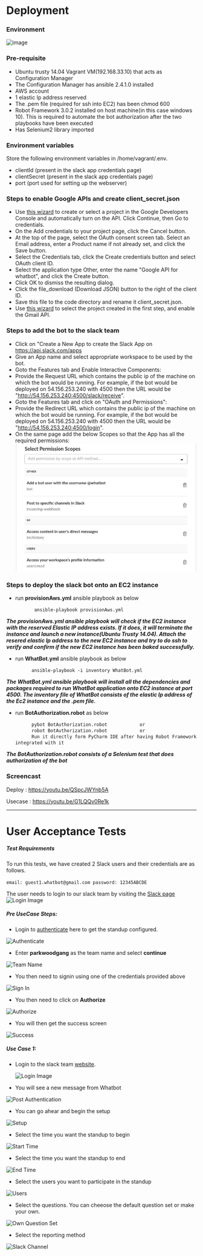 # Deployment

### Environment

![image](https://media.github.ncsu.edu/user/6391/files/3ee4b664-d238-11e7-8640-20c53ac9515b)

### Pre-requisite
* Ubuntu trusty 14.04 Vagrant VM(192.168.33.10) that acts as Configuration Manager
* The Configuration Manager has ansible 2.4.1.0 installed
* AWS account
* 1 elastic Ip address reserved
* The .pem file (required for ssh into EC2) has been chmod 600
* Robot Framework 3.0.2 installed on host machine(in this case windows 10). This is required to automate the bot authorization after the two playbooks have been executed
* Has Selenium2 library imported

### Environment variables
Store the following environment variables in /home/vagrant/.env.
* clientId (present in the slack app credentials page)
* clientSecret (present in the slack app credentials page)
* port (port used for setting up the webserver)

### Steps to enable Google APIs and create client_secret.json
* Use [this wizard](https://console.developers.google.com/flows/enableapi?apiid=sheets.googleapis.com) to create or select a project in the Google Developers Console and automatically turn on the API. Click Continue, then Go to credentials.
* On the Add credentials to your project page, click the Cancel button.
* At the top of the page, select the OAuth consent screen tab. Select an Email address, enter a Product name if not already set, and click the Save button.
* Select the Credentials tab, click the Create credentials button and select OAuth client ID.
* Select the application type Other, enter the name "Google API for whatbot", and click the Create button.
* Click OK to dismiss the resulting dialog.
* Click the file_download (Download JSON) button to the right of the client ID.
* Save this file to the code directory and rename it client_secret.json.
* Use [this wizard](https://console.developers.google.com/flows/enableapi?apiid=gmail.googleapis.com) to select the project created in the first step, and enable the Gmail API.

### Steps to add the bot to the slack team
* Click on "Create a New App to create the Slack App on https://api.slack.com/apps
* Give an App name and select appropriate workspace to be used by the bot.
* Goto the Features tab and Enable Interactive Components:
* Provide the Request URL which contains the public ip of the machine on which the bot would be running. For example, if the bot would be deployed on 54.156.253.240 with 4500 then the URL would be "http://54.156.253.240:4500/slack/receive".
* Goto the Features tab and click on "OAuth and Permissions":
* Provide the Redirect URL which contains the public ip of the machine on which the bot would be running. For example, if the bot would be deployed on 54.156.253.240 with 4500 then the URL would be "http://54.156.253.240:4500/login".
* On the same page add the below Scopes so that the App has all the required permissions:
![image](Permissions.jpeg)  

### Steps to deploy the slack bot onto an EC2 instance
* run **provisionAws.yml** ansible playbook as below
              
             ansible-playbook provisionAws.yml
             
***The provisionAws.yml ansible playbook will check if the EC2 instance with the reserved Elastic IP address exists. If it does, it will terminate the instance and launch a new instance(Ubuntu Trusty 14.04). Attach the resered elastic Ip address to the new EC2 instance and try to do ssh to verify and confirm if the new EC2 instance has been baked successfully.*** 

* run **WhatBot.yml** ansible playbook as below

            ansible-playbook -i inventory WhatBot.yml

***The WhatBot.yml ansible playbook will install all the dependencies and packages required to run WhatBot application onto EC2 instance at port 4500. The inventory file of WhatBot consists of the elastic Ip address of the Ec2 instance and the .pem file.***

* run **BotAuthorization.robot** as below

            pybot BotAuthorization.robot            or
            robot BotAuthorization.robot            or
            Run it directly form PyCharm IDE after having Robot Framework integrated with it

***The BotAuthorization.robot consists of a Selenium test that does authorization of the bot***

### Screencast 

Deploy : https://youtu.be/QSpcJWYnb5A

Usecase : https://youtu.be/G1LQQv0Re1k

**********************************************************************************************************************

# User Acceptance Tests

##### Test Requirements

To run this tests, we have created 2 Slack users and their credentials are as follows.

``` email: guest1.whatbot@gmail.com password: 12345ABCDE ```

The user needs to login to our slack team by visiting the [Slack page](https://parkwoodgang.slack.com/)  
![Login Image](./UAT/PreTest-login.jpg)

##### Pre UseCase Steps:

* Login to [authenticate](http://54.156.253.240:4500/login) here to get the standup configured.  

![Authenticate](./UAT/PreUseCase-Auth1.jpg)  
  
* Enter **parkwoodgang**  as the team name and select **continue**  

![Team Name](./UAT/PreUseCase-Auth2.jpg)  
  
* You then need to signin using one of the credentials provided above  
  
![Sign In](./UAT/PreUseCase-Auth3.jpg)  
  
* You then need to click on **Authorize**  
  
![Authorize](./UAT/PreUseCase-Auth4.jpg)  
  
* You will then get the success screen  
  
![Success](./UAT/PreUseCase-Auth5.jpg)  
  
##### Use Case 1:
* Login to the slack team [website](https://parkwoodgang.slack.com/).  
  
  ![Login Image](./UAT/PreTest-login.jpg)
  
* You will see a new message from Whatbot
    
![Post Authentication](./UAT/UseCase1-PostAuth.jpg)
  
* You can go ahear and begin the setup  
  
![Setup](./UAT/UseCase1-Setup.jpg)  
  
* Select the time you want the standup to begin
  
![Start Time](./UAT/UseCase1-StartTime.jpg)
  
* Select the time you want the standup to end
  
![End Time](./UAT/UseCase1-EndTime.jpg)

* Select the users you want to participate in the standup
    
![Users](./UAT/UseCase1-User.jpg)

* Select the questions. You can cheeose the default question set or make your own.

![Own Question Set](./UAT/UseCase1-questions.jpg)
  
* Select the reporting method
  
![Slack Channel](./UAT/UseCase1-Report.jpg)


